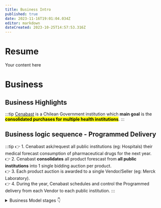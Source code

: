 ```yaml
---
title: Business Intro
published: true
date: 2023-11-16T19:01:04.034Z
editor: markdown
dateCreated: 2023-10-25T14:57:53.316Z
---
```


# Resume
Your content here

# Business

## Business Highlights

:::tip
[Cenabast](https://www.cenabast.cl) is a Chilean Government institution which **main goal** is the <mark> **consolidated purchases for multiple health institutions**</mark>. 
:::

## Business logic sequence - Programmed Delivery

:::tip
👉 1. Cenabast ask/request all public institutions (eg: Hospitals) their medical forecast consumption of pharmaceutical drugs for the next year.\
👉 2. Cenabast **consolidates** all product forescast from **all public institutions** into 1 single bidding auction per product.\
👉 3. Each product auction is awarded to a single Vendor/Seller (eg: Merck Laboratory).\
👉 4. During the year, Cenabast schedules and control the Programmed delivery from each Vendor to each public institution.
:::

<details>
  <summary>Business Model stages 👇</summary>
  <div>
- [1. Forecast](1_forecast.md)
- [2. Auction](2_auction.md)
- [3. Award Auction & Contract](3_award.md)
- [4. Management](4_management.md)
</div>
</details>






